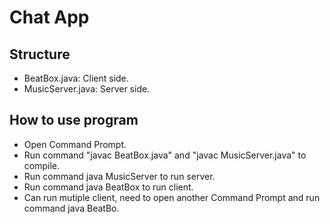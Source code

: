 # Chat App

## Structure
- BeatBox.java: Client side.
- MusicServer.java: Server side.

## How to use program
- Open Command Prompt.
- Run command "javac BeatBox.java" and "javac MusicServer.java" to compile.
- Run command java MusicServer to run server.
- Run command java BeatBox to run client.
- Can run mutiple client, need to open another Command Prompt and run command java BeatBo.
